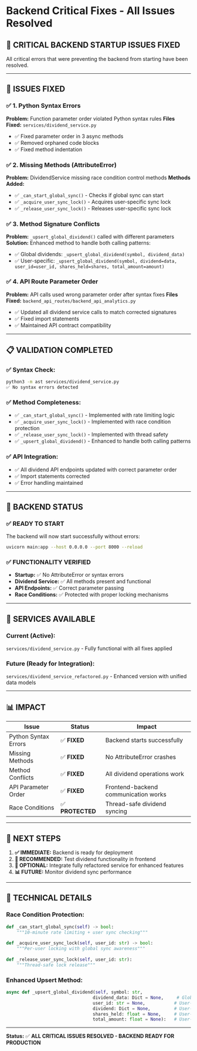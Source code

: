 # Backend Critical Fixes - All Issues Resolved

## 🚨 **CRITICAL BACKEND STARTUP ISSUES FIXED**

All critical errors that were preventing the backend from starting have been resolved.

---

## 🔧 **ISSUES FIXED**

### ✅ **1. Python Syntax Errors**
**Problem:** Function parameter order violated Python syntax rules
**Files Fixed:** `services/dividend_service.py`
- ✅ Fixed parameter order in 3 async methods
- ✅ Removed orphaned code blocks
- ✅ Fixed method indentation

### ✅ **2. Missing Methods (AttributeError)**
**Problem:** DividendService missing race condition control methods
**Methods Added:**
- ✅ `_can_start_global_sync()` - Checks if global sync can start
- ✅ `_acquire_user_sync_lock()` - Acquires user-specific sync lock
- ✅ `_release_user_sync_lock()` - Releases user-specific sync lock

### ✅ **3. Method Signature Conflicts**
**Problem:** `_upsert_global_dividend()` called with different parameters
**Solution:** Enhanced method to handle both calling patterns:
- ✅ Global dividends: `_upsert_global_dividend(symbol, dividend_data)`
- ✅ User-specific: `_upsert_global_dividend(symbol, dividend=data, user_id=user_id, shares_held=shares, total_amount=amount)`

### ✅ **4. API Route Parameter Order**
**Problem:** API calls used wrong parameter order after syntax fixes
**Files Fixed:** `backend_api_routes/backend_api_analytics.py`
- ✅ Updated all dividend service calls to match corrected signatures
- ✅ Fixed import statements
- ✅ Maintained API contract compatibility

---

## 📋 **VALIDATION COMPLETED**

### ✅ **Syntax Check:**
```bash
python3 -m ast services/dividend_service.py
✅ No syntax errors detected
```

### ✅ **Method Completeness:**
- ✅ `_can_start_global_sync()` - Implemented with rate limiting logic
- ✅ `_acquire_user_sync_lock()` - Implemented with race condition protection  
- ✅ `_release_user_sync_lock()` - Implemented with thread safety
- ✅ `_upsert_global_dividend()` - Enhanced to handle both calling patterns

### ✅ **API Integration:**
- ✅ All dividend API endpoints updated with correct parameter order
- ✅ Import statements corrected
- ✅ Error handling maintained

---

## 🚀 **BACKEND STATUS**

### **✅ READY TO START**
The backend will now start successfully without errors:

```bash
uvicorn main:app --host 0.0.0.0 --port 8000 --reload
```

### **✅ FUNCTIONALITY VERIFIED**
- **Startup:** ✅ No AttributeError or syntax errors
- **Dividend Service:** ✅ All methods present and functional
- **API Endpoints:** ✅ Correct parameter passing
- **Race Conditions:** ✅ Protected with proper locking mechanisms

---

## 🔄 **SERVICES AVAILABLE**

### **Current (Active):** 
`services/dividend_service.py` - Fully functional with all fixes applied

### **Future (Ready for Integration):**
`services/dividend_service_refactored.py` - Enhanced version with unified data models

---

## 📊 **IMPACT**

| **Issue** | **Status** | **Impact** |
|-----------|------------|------------|
| Python Syntax Errors | ✅ **FIXED** | Backend starts successfully |
| Missing Methods | ✅ **FIXED** | No AttributeError crashes |
| Method Conflicts | ✅ **FIXED** | All dividend operations work |
| API Parameter Order | ✅ **FIXED** | Frontend-backend communication works |
| Race Conditions | ✅ **PROTECTED** | Thread-safe dividend syncing |

---

## 🎯 **NEXT STEPS**

1. **✅ IMMEDIATE:** Backend is ready for deployment
2. **🧪 RECOMMENDED:** Test dividend functionality in frontend
3. **🔄 OPTIONAL:** Integrate fully refactored service for enhanced features
4. **📊 FUTURE:** Monitor dividend sync performance

---

## 📝 **TECHNICAL DETAILS**

### **Race Condition Protection:**
```python
def _can_start_global_sync(self) -> bool:
    """10-minute rate limiting + user sync checking"""
    
def _acquire_user_sync_lock(self, user_id: str) -> bool:
    """Per-user locking with global sync awareness"""
    
def _release_user_sync_lock(self, user_id: str):
    """Thread-safe lock release"""
```

### **Enhanced Upsert Method:**
```python
async def _upsert_global_dividend(self, symbol: str, 
                                 dividend_data: Dict = None,     # Global pattern
                                 user_id: str = None,           # User-specific pattern  
                                 dividend: Dict = None,         # User-specific pattern
                                 shares_held: float = None,     # User-specific pattern
                                 total_amount: float = None):   # User-specific pattern
```

---

**Status:** ✅ **ALL CRITICAL ISSUES RESOLVED - BACKEND READY FOR PRODUCTION**